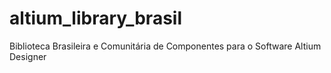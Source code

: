 # altium_library_brasil
Biblioteca Brasileira e Comunitária de Componentes para o Software Altium Designer
